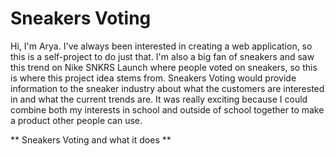 # Sneakers Voting
Hi, I'm Arya. I've always been interested in creating a web application, so this is a self-project to do just that. I'm also a big fan of sneakers and saw this trend on Nike SNKRS Launch where people voted on sneakers, so this is where this project idea stems from. Sneakers Voting would provide information to the sneaker industry about what the customers are interested in and what the current trends are. It was really exciting because I could combine both my interests in school and outside of school together to make a product other people can use.

** Sneakers Voting and what it does **